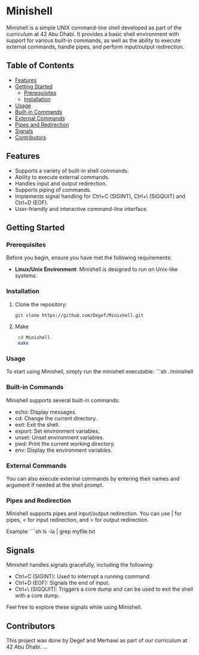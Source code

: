 # Minishell

Minishell is a simple UNIX command-line shell developed as part of the curriculum at 42 Abu Dhabi. It provides a basic shell environment with support for various built-in commands, as well as the ability to execute external commands, handle pipes, and perform input/output redirection.

## Table of Contents
- [Features](#features)
- [Getting Started](#getting-started)
  - [Prerequisites](#prerequisites)
  - [Installation](#installation)
- [Usage](#usage)
- [Built-in Commands](#built-in-commands)
- [External Commands](#external-commands)
- [Pipes and Redirection](#pipes-and-redirection)
- [Signals](#signals)
- [Contributors](#contributors)

## Features

- Supports a variety of built-in shell commands.
- Ability to execute external commands.
- Handles input and output redirection.
- Supports piping of commands.
- Implements signal handling for Ctrl+C (SIGINT), Ctrl+\ (SIGQUIT) and Ctrl+D (EOF).
- User-friendly and interactive command-line interface.

## Getting Started

### Prerequisites

Before you begin, ensure you have met the following requirements:

- **Linux/Unix Environment**: Minishell is designed to run on Unix-like systems.

### Installation

1. Clone the repository:

   ```sh
   git clone https://github.com/Degef/Minishell.git

2. Make
   ```sh
    cd Minishell
    make

### Usage  
To start using Minishell, simply run the minishell executable:
     ```sh
      ./minishell
### Built-in Commands

Minishell supports several built-in commands:

- echo: Display messages.
- cd: Change the current directory.
- exit: Exit the shell.
- export: Set environment variables.
- unset: Unset environment variables.
- pwd: Print the current working directory.
- env: Display the environment variables.
  
### External Commands

You can also execute external commands by entering their names and argument if needed at the shell prompt.

### Pipes and Redirection

Minishell supports pipes and input/output redirection. You can use | for pipes, < for input redirection, and > for output redirection.

Example:
    ```sh
      ls -la | grep myfile.txt

## Signals

Minishell handles signals gracefully, including the following:

- Ctrl+C (SIGINT): Used to interrupt a running command.
- Ctrl+D (EOF): Signals the end of input.
- Ctrl+\ (SIGQUIT): Triggers a core dump and can be used to exit the shell with a core dump.

Feel free to explore these signals while using Minishell.
## Contributors 
This project was done by Degef and Merhawi as part of our curriculum at 42 Abu Dhabi. 
... 
